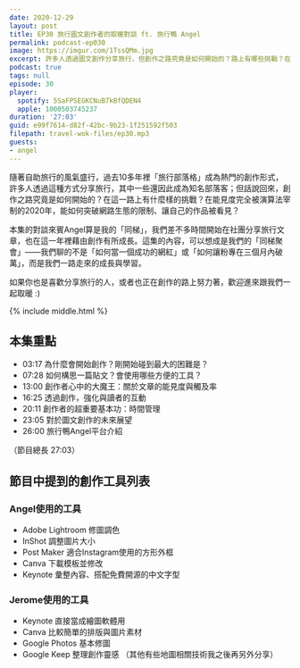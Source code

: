 ```yaml
---
date: 2020-12-29
layout: post
title: EP30 旅行圖文創作者的取暖對談 ft. 旅行鴨 Angel
permalink: podcast-ep030
image: https://imgur.com/1TssQMm.jpg
excerpt: 許多人透過圖文創作分享旅行，但創作之路究竟是如何開始的？路上有哪些挑戰？在能見度完全被演算法宰制的2020年，能如何突破網路生態的限制、讓自己的作品被看見？本集邀請和我同時開始創作的旅行鴨Angel，一起聊聊我們在創作之路上的學習！如果你也是喜歡分享旅行的人，或者也正在創作的路上努力著，歡迎進來跟我們一起取暖 :)
podcast: true
tags: null
episode: 30
player:
  spotify: 5SaFPSEGKCNuB7kBfQDEN4
  apple: 1000503745237
duration: '27:03'
guid: e99f7614-d82f-42bc-9b23-1f251592f503
filepath: travel-wok-files/ep30.mp3
guests:
- angel
---
```


隨著自助旅行的風氣盛行，過去10多年裡「旅行部落格」成為熱門的創作形式，許多人透過這種方式分享旅行，其中一些還因此成為知名部落客；但話說回來，創作之路究竟是如何開始的？在這一路上有什麼樣的挑戰？在能見度完全被演算法宰制的2020年，能如何突破網路生態的限制、讓自己的作品被看見？

本集的對談來賓Angel算是我的「同梯」，我們差不多時間開始在社團分享旅行文章，也在這一年裡藉由創作有所成長。這集的內容，可以想成是我們的「同梯聚會」——我們聊的不是「如何當一個成功的網紅」或「如何讓粉專在三個月內破萬」，而是我們一路走來的成長與學習。

如果你也是喜歡分享旅行的人，或者也正在創作的路上努力著，歡迎進來跟我們一起取暖 :)



{% include middle.html %}

## 本集重點

* 03:17 為什麼會開始創作？剛開始碰到最大的困難是？
* 07:28 如何構思一篇貼文？會使用哪些方便的工具？
* 13:00 創作者心中的大魔王：關於文章的能見度與觸及率
* 16:25 透過創作，強化與讀者的互動
* 20:11 創作者的超重要基本功：時間管理
* 23:05 對於圖文創作的未來展望
* 26:00 旅行鴨Angel平台介紹

（節目總長 27:03）

## 節目中提到的創作工具列表

### Angel使用的工具
- Adobe Lightroom 修圖調色
- InShot 調整圖片大小
- Post Maker 適合Instagram使用的方形外框
- Canva 下載模板並修改
- Keynote 彙整內容、搭配免費開源的中文字型

### Jerome使用的工具
- Keynote 直接當成繪圖軟體用
- Canva 比較簡單的排版與圖片素材
- Google Photos 基本修圖
- Google Keep 整理創作靈感
（其他有些地圖相關技術我之後再另外分享）
